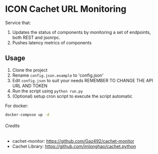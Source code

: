 # ICON Cachet URL Monitoring

Service that: 
1. Updates the status of components by monitoring a set of endpoints, both REST and jsonrpc. 
1. Pushes latency metrics of components

## Usage

1. Clone the project
2. Rename `config.json.example` to 'config.json'
3. Edit `config.json` to suit your needs REMEMBER TO CHANGE THE API URL AND TOKEN
4. Run the script using `python run.py`
5. (Optional) setup cron script to execute the script automatic

For docker:
```bash
docker-compose up -d 
```


###### Credits

- cachet-monitor: https://github.com/Gaz492/cachet-monitor
- Cachet Library: https://github.com/imlonghao/cachet.python